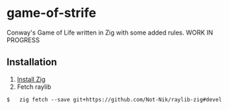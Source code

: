 # game-of-strife
Conway's Game of Life written in Zig with some added rules.
WORK IN PROGRESS

## Installation

1. [Install Zig](https://ziglang.org/download/)
2. Fetch raylib 
```
$   zig fetch --save git+https://github.com/Not-Nik/raylib-zig#devel
```

